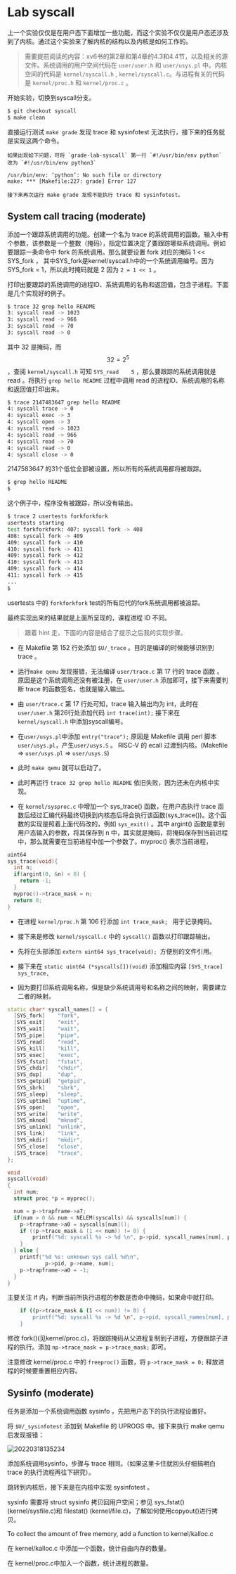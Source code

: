 # Lab syscall

上一个实验仅仅是在用户态下面增加一些功能，而这个实验不仅仅是用户态还涉及到了内核。通过这个实验来了解内核的结构以及内核是如何工作的。

> 需要提前阅读的内容：xv6书的第2章和第4章的4.3和4.4节，以及相关的源文件。系统调用的用户空间代码在 `user/user.h` 和 `user/usys.pl` 中。内核空间的代码是 `kernel/syscall.h` , `kernel/syscall.c`。与进程有关的代码是 `kernel/proc.h` 和 `kernel/proc.c` 。

开始实验，切换到syscall分支。

```sh
$ git checkout syscall
$ make clean
``` 

直接运行测试 `make grade` 发现 trace 和 sysinfotest 无法执行，接下来的任务就是实现这两个命令。

    如果出现如下问题，可将 `grade-lab-syscall` 第一行 `#!/usr/bin/env python` 改为 `#!/usr/bin/env python3` 

    /usr/bin/env: ‘python’: No such file or directory
    make: *** [Makefile:227: grade] Error 127

    接下来再次运行 make grade 发现不能执行 trace 和 sysinfotest。

## System call tracing (moderate)

添加一个跟踪系统调用的功能。创建一个名为 trace 的系统调用的函数。输入中有个参数，该参数是一个整数（掩码），指定位置决定了要跟踪哪些系统调用。例如要跟踪一条命令中 fork 的系统调用。那么就要设置 fork 对应的掩码 1 << SYS_fork ， 其中SYS_fork是kernel/syscall.h中的一个系统调用编号。因为 SYS_fork = 1，所以此时掩码就是 2 因为 `2 = 1 << 1` 。

打印出要跟踪的系统调用的进程ID、系统调用的名称和返回值，包含子进程。下面是几个实现好的例子。

```sh
$ trace 32 grep hello README
3: syscall read -> 1023
3: syscall read -> 966
3: syscall read -> 70
3: syscall read -> 0
```

其中 32 是掩码，而 $$32 = 2^5$$ ，查阅 `kernel/syscall.h` 可知 `SYS_read    5` ，那么要跟踪的系统调用就是 read 。将执行 `grep hello README` 过程中调用 read 的进程ID、系统调用的名称和返回值打印出来。

```sh
$ trace 2147483647 grep hello README
4: syscall trace -> 0
4: syscall exec -> 3
4: syscall open -> 3
4: syscall read -> 1023
4: syscall read -> 966
4: syscall read -> 70
4: syscall read -> 0
4: syscall close -> 0
```

2147583647 的31个低位全部被设置，所以所有的系统调用都将被跟踪。

```sh
$ grep hello README
$
```

这个例子中，程序没有被跟踪，所以没有输出。

```sh
$ trace 2 usertests forkforkfork
usertests starting
test forkforkfork: 407: syscall fork -> 408
408: syscall fork -> 409
409: syscall fork -> 410
410: syscall fork -> 411
409: syscall fork -> 412
410: syscall fork -> 413
409: syscall fork -> 414
411: syscall fork -> 415
...
$   
```

usertests 中的 `forkforkfork` test的所有后代的fork系统调用都被追踪。

最终实现出来的结果就是上面所呈现的，课程进程 ID 不同。

> 跟着 hint 走，下面的内容是结合了提示之后我的实现步骤。

* 在 Makefile 第 152 行处添加 `$U/_trace` 。目的是编译的时候能够识别到 trace 。

* 运行`make qemu` 发现报错，无法编译 `user/trace.c` 第 17 行的 trace 函数 。原因是这个系统调用还没有被注册，在 `user/user.h` 添加即可，接下来需要判断 trace 的函数签名，也就是输入输出。

* 由 `user/trace.c` 第 17 行处可知，trace 输入输出均为 int，此时在 `user/user.h` 第26行处添加代码 `int trace(int);` 接下来在 `kernel/syscall.h` 中添加syscall编号。 

* 在`user/usys.pl`中添加 `entry("trace");` 原因是 Makefile 调用 perl 脚本 `user/usys.pl`，产生`user/usys.S` 。 RISC-V 的 ecall 过渡到内核。(Makefile => `user/usys.pl` => `user/usys.S`)

* 此时 `make qemu` 就可以启动了。

* 此时再运行 `trace 32 grep hello README` 依旧失败，因为还未在内核中实现。

* 在 `kernel/sysproc.c` 中增加一个 sys_trace() 函数，在用户态执行 trace 函数后经过汇编代码最终切换到内核态后将会执行该函数(sys_trace())。这个函数的实现是照着上面代码改的，例如 `sys_exit()` 。其中 argint() 函数是拿到用户态输入的参数，将其保存到 n 中，其实就是掩码，将掩码保存到当前进程中，那么就需要在当前进程中加一个参数了。myproc() 表示当前进程，

```cpp
uint64
sys_trace(void){
  int n;
  if(argint(0, &n) < 0) {
    return -1;
  }
  myproc()->trace_mask = n;
  return 0;
}
```

* 在进程 `kernel/proc.h` 第 106 行添加 `int trace_mask; ` 用于记录掩码。

* 接下来是修改 `kernel/syscall.c` 中的 `syscall()` 函数以打印跟踪输出。
* 先将在头部添加 `extern uint64 sys_trace(void); `方便别的文件引用。
* 接下来在 `static uint64 (*syscalls[])(void)` 添加相应内容 `[SYS_trace]   sys_trace,`
* 因为要打印系统调用名称，但是缺少系统调用号和名称之间的映射，需要建立二者的映射。

```cpp
static char* syscall_names[] = {
  [SYS_fork]    "fork",
  [SYS_exit]    "exit",
  [SYS_wait]    "wait",
  [SYS_pipe]    "pipe",
  [SYS_read]    "read",
  [SYS_kill]    "kill",
  [SYS_exec]    "exec",
  [SYS_fstat]   "fstat",
  [SYS_chdir]   "chdir",
  [SYS_dup]     "dup",
  [SYS_getpid]  "getpid",
  [SYS_sbrk]    "sbrk",
  [SYS_sleep]   "sleep",
  [SYS_uptime]  "uptime",
  [SYS_open]    "open",
  [SYS_write]   "write",
  [SYS_mknod]   "mknod",
  [SYS_unlink]  "unlink",
  [SYS_link]    "link",
  [SYS_mkdir]   "mkdir",
  [SYS_close]   "close",
  [SYS_trace]   "trace",
};

void
syscall(void)
{
  int num;
  struct proc *p = myproc();

  num = p->trapframe->a7;
  if(num > 0 && num < NELEM(syscalls) && syscalls[num]) {
    p->trapframe->a0 = syscalls[num]();
    if ((p->trace_mask & (1 << num)) != 0) {                                  
        printf("%d: syscall %s -> %d \n", p->pid, syscall_names[num], p->trapframe->a0);
    }
  } else {
    printf("%d %s: unknown sys call %d\n",
            p->pid, p->name, num);
    p->trapframe->a0 = -1;
  }
}

```

主要关注 if 内，判断当前所执行进程的参数是否命中掩码，如果命中就打印。

```sh
    if ((p->trace_mask & (1 << num)) != 0) {                                  
        printf("%d: syscall %s -> %d \n", p->pid, syscall_names[num], p->trapframe->a0);
    }
```

修改 fork()(见kernel/proc.c)，将跟踪掩码从父进程复制到子进程，方便跟踪子进程的执行。添加 `np->trace_mask = p->trace_mask;` 即可。

注意修改 kernel/proc.c 中的 `freeproc()` 函数，将 `p->trace_mask = 0;` 释放进程的时候要重置相应内容。

## Sysinfo (moderate)

任务是添加一个系统调用函数 sysinfo ，先把用户态下的执行流程设置好。

将 `$U/_sysinfotest` 添加到 Makefile 的 UPROGS 中。接下来执行 make qemu 后发现报错：

![20220318135234](https://cdn.jsdelivr.net/gh/weijiew/pic/images/20220318135234.png)

添加系统调用sysinfo，步骤与 trace 相同。（如果这里卡住就回头仔细搞明白 trace 的执行流程再往下研究）。

跳转到内核后，接下来是在内核中实现 sysinfotest 。

sysinfo 需要将 struct sysinfo 拷贝回用户空间；参见 sys_fstat() (kernel/sysfile.c)和 filestat() (kernel/file.c)，了解如何使用copyout()进行拷贝。

To collect the amount of free memory, add a function to kernel/kalloc.c

在 kernel/kalloc.c 中添加一个函数，统计自由内存的数量。

在 kernel/proc.c中加入一个函数，统计进程的数量。